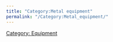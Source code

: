 ```yaml
---
title: "Category:Metal equipment"
permalink: "/Category:Metal_equipment/"
---
```


[Category: Equipment](Category:_Equipment "wikilink")